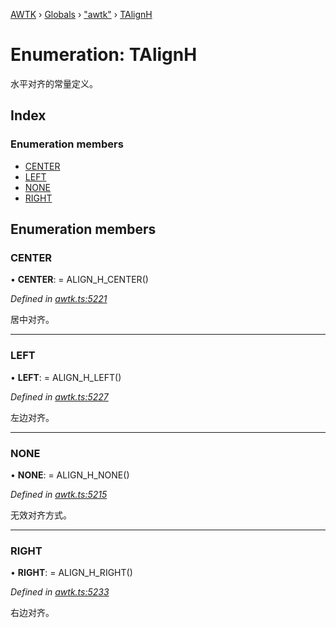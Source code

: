 [AWTK](../README.md) › [Globals](../globals.md) › ["awtk"](../modules/_awtk_.md) › [TAlignH](_awtk_.talignh.md)

# Enumeration: TAlignH

水平对齐的常量定义。

## Index

### Enumeration members

* [CENTER](_awtk_.talignh.md#center)
* [LEFT](_awtk_.talignh.md#left)
* [NONE](_awtk_.talignh.md#none)
* [RIGHT](_awtk_.talignh.md#right)

## Enumeration members

###  CENTER

• **CENTER**: =  ALIGN_H_CENTER()

*Defined in [awtk.ts:5221](https://github.com/zlgopen/awtk-binding/blob/d9c773a/tools/code_gen/js/output/awtk.ts#L5221)*

居中对齐。

___

###  LEFT

• **LEFT**: =  ALIGN_H_LEFT()

*Defined in [awtk.ts:5227](https://github.com/zlgopen/awtk-binding/blob/d9c773a/tools/code_gen/js/output/awtk.ts#L5227)*

左边对齐。

___

###  NONE

• **NONE**: =  ALIGN_H_NONE()

*Defined in [awtk.ts:5215](https://github.com/zlgopen/awtk-binding/blob/d9c773a/tools/code_gen/js/output/awtk.ts#L5215)*

无效对齐方式。

___

###  RIGHT

• **RIGHT**: =  ALIGN_H_RIGHT()

*Defined in [awtk.ts:5233](https://github.com/zlgopen/awtk-binding/blob/d9c773a/tools/code_gen/js/output/awtk.ts#L5233)*

右边对齐。
